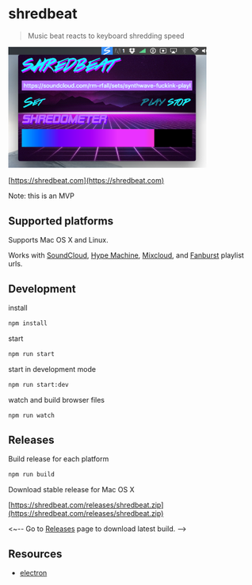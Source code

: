 # shredbeat

> Music beat reacts to keyboard shredding speed

<img src="https://github.com/miguelmota/shredbeat/blob/master/screenshot.png?raw=true" width="400">

[https://shredbeat.com](https://shredbeat.com)

Note: this is an MVP

## Supported platforms

Supports Mac OS X and Linux.

Works with [SoundCloud](https://soundcloud.com), [Hype Machine](http://hypem.com/), [Mixcloud](https://www.mixcloud.com/), and [Fanburst](https://fanburst.com/) playlist urls.

## Development

install

```bash
npm install
```

start

```bash
npm run start
```

start in development mode

```bash
npm run start:dev
```

watch and build browser files

```bash
npm run watch
```

## Releases

Build release for each platform

```bash
npm run build
```

Download stable release for Mac OS X

[https://shredbeat.com/releases/shredbeat.zip](https://shredbeat.com/releases/shredbeat.zip)

<~--
Go to [Releases](https://github.com/miguelmota/shredbeat/releases) page to download latest build.
-->

## Resources

- [electron](http://electron.atom.io)
